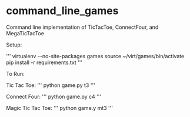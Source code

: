 command_line_games
==================

Command line implementation of TicTacToe, ConnectFour, and MegaTicTacToe

Setup:

'''
virtualenv --no-site-packages games
source ~/virt/games/bin/activate
pip install -r requirements.txt
'''

To Run:

Tic Tac Toe:
'''
    python game.py t3
'''

Connect Four:
'''
    python game.py c4
'''

Magic Tic Tac Toe:
'''
    python game.y mt3
'''
